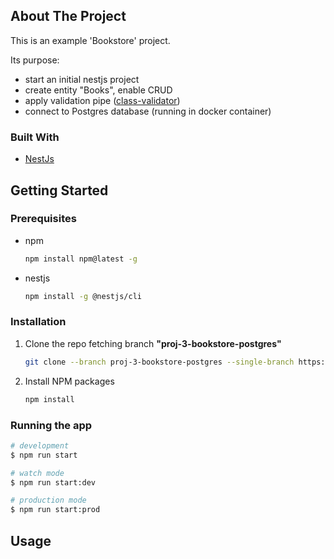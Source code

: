 <!-- ABOUT THE PROJECT -->
## About The Project

This is an example 'Bookstore' project.

Its purpose:
* start an initial nestjs project
* create entity "Books", enable CRUD 
* apply validation pipe ([class-validator](https://github.com/typestack/class-validator#custom-validation-decorators))
* connect to Postgres database (running in docker container)


### Built With

* [NestJs](https://nestjs.com/)


<!-- GETTING STARTED -->
## Getting Started

### Prerequisites

* npm
  ```sh
  npm install npm@latest -g
  ```

* nestjs
  ```sh
  npm install -g @nestjs/cli
  ```

### Installation

1. Clone the repo fetching branch **"proj-3-bookstore-postgres"**
   ```sh
   git clone --branch proj-3-bookstore-postgres --single-branch https://github.com/Fischlein18/NestJs-Learning
   ```
2. Install NPM packages
   ```sh
   npm install
   ```

### Running the app

```bash
# development
$ npm run start

# watch mode
$ npm run start:dev

# production mode
$ npm run start:prod
```

<!-- USAGE EXAMPLES -->
## Usage

